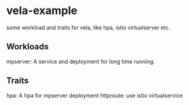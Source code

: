 # vela-example

some workload and traits for vela, like hpa, istio virtualserver etc.

## Workloads

mpserver: A service and deployment for long time running.


## Traits

hpa: A hpa for mpserver deployment
httproute: use istio virtualservice